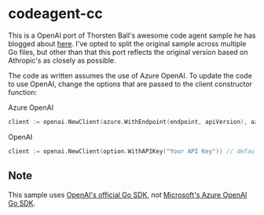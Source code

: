 # codeagent-cc

This is a OpenAI port of Thorsten Ball's awesome code agent sample he has blogged about [here](https://ampcode.com/how-to-build-an-agent). I've opted to split the original sample across multiple Go files, but other than that this port reflects the original version based on Athropic's as closely as possible.

The code as written assumes the use of Azure OpenAI. To update the code to use OpenAI, change the options that are passed to the client constructor function:

Azure OpenAI
```go
client := openai.NewClient(azure.WithEndpoint(endpoint, apiVersion), azure.WithAPIKey(key))
```

OpenAI
```go
client := openai.NewClient(option.WithAPIKey("Your API Key")) // defaults to os.LookupEnv("OPENAI_API_KEY")
```

## Note
This sample uses [OpenAI's official Go SDK](https://github.com/openai/openai-go), _not_ [Microsoft's Azure OpenAI Go SDK](https://github.com/Azure/azure-sdk-for-go/tree/main/sdk/ai/azopenai).
